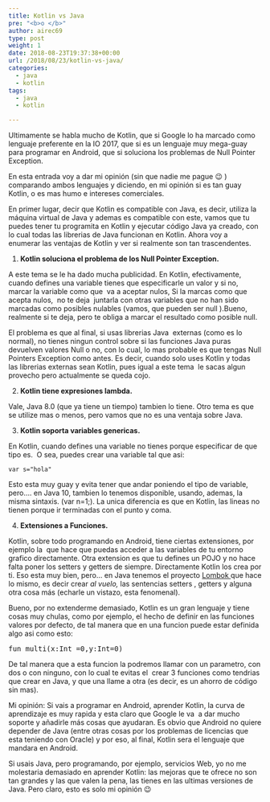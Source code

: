 ```yaml
---
title: Kotlin vs Java
pre: "<b>o </b>"
author: airec69
type: post
weight: 1
date: 2018-08-23T19:37:38+00:00
url: /2018/08/23/kotlin-vs-java/
categories:
  - java
  - kotlin
tags:
  - java
  - kotlin

---
```

Ultimamente se habla mucho de Kotlin, que si Google lo ha marcado como lenguaje preferente en la IO 2017, que si es un lenguaje muy mega-guay para programar en Android, que si soluciona los problemas de Null Pointer Exception.

En esta entrada voy a dar mi opinión (sin que nadie me pague 😉 ) comparando ambos lenguajes y diciendo, en mi opinión si es tan guay Kotlin, o es mas humo e intereses comerciales.
 <!--more--> 
En primer lugar, decir que Kotlin es compatible con Java, es decir, utiliza la máquina virtual de Java y ademas es compatible con este, vamos que tu puedes tener tu programita en Kotlin y ejecutar código Java ya creado, con lo cual todas las librerias de Java funcionan en Kotlin. Ahora voy a enumerar las ventajas de Kotlin y ver si realmente son tan trascendentes.

1. **Kotlin soluciona el problema de los Null Pointer Exception.**

A este tema se le ha dado mucha publicidad. En Kotlin, efectivamente, cuando defines una variable tienes que especificarle un valor y si no,  marcar la variable como que  va a aceptar nulos, Si la marcas como que acepta nulos,  no te deja  juntarla con otras variables que no han sido marcadas como posibles nulables (vamos, que pueden ser null ).Bueno, realmente si te deja, pero te obliga a marcar el resultado como posible null.

El problema es que al final, si usas librerias Java  externas (como es lo normal), no tienes ningun control sobre si las funciones Java puras devuelven valores Null o no, con lo cual, lo mas probable es que tengas Null Pointers Exception como antes. Es decir, cuando solo uses Kotlin y todas las librerias externas sean Kotlin, pues igual a este tema  le sacas algun provecho pero actualmente se queda cojo.

2. **Kotlin tiene expresiones lambda.**

Vale, Java 8.0 (que ya tiene un tiempo) tambien lo tiene. Otro tema es que se utilize mas o menos, pero vamos que no es una ventaja sobre Java.

3. **Kotlin soporta variables genericas.**

En Kotlin, cuando defines una variable no tienes porque especificar de que tipo es.  O sea, puedes crear una variable tal que asi:

```var n=1
var s="hola"
```

Esto esta muy guay y evita tener que andar poniendo el tipo de variable, pero&#8230;. en Java 10, tambien lo tenemos disponible, usando, ademas, la misma sintaxis. (var n=1;). La unica diferencia es que en Kotlin, las lineas no tienen porque ir terminadas con el punto y coma.

4. **Extensiones a Funciones.**

Kotlin, sobre todo programando en Android, tiene ciertas extensiones, por ejemplo la  que hace que puedas acceder a las variables de tu entorno grafico directamente. Otra extension es que tu defines un POJO y no hace falta poner los setters y getters de siempre. Directamente Kotlin los crea por ti. Eso esta muy bien, pero&#8230; en Java tenemos el proyecto <a href="https://projectlombok.org/" target="_blank" rel="noopener">Lombok </a>que hace lo mismo, es decir crear _al vuelo,_ las sentencias setters , getters y alguna otra cosa más (echarle un vistazo, esta fenomenal).

Bueno, por no extenderme demasiado, Kotlin es un gran lenguaje y tiene cosas muy chulas, como por ejemplo, el hecho de definir en las funciones valores por defecto, de tal manera que en una funcion puede estar definida algo asi como esto:

<pre>fun multi(x:Int =0,y:Int=0)</pre>
De tal manera que a esta funcion la podremos llamar con un parametro, con dos o con ninguno, con lo cual te evitas el  crear 3 funciones como tendrias que crear en Java, y que una llame a otra (es decir, es un ahorro de código sin mas).

Mi opinión: Si vais a programar en Android, aprender Kotlin, la curva de aprendizaje es muy rapida y esta claro que Google le va  a dar mucho soporte y añadirle más cosas que ayudaran.
Es obvio que Android no quiere depender de Java (entre otras cosas por los problemas de licencias que esta teniendo con Oracle) y por eso, al final, Kotlin sera el lenguaje que mandara en Android.

Si usais Java, pero programando, por ejemplo, servicios Web, yo no me molestaria demasiado en aprender Kotlin: las mejoras que te ofrece no son tan grandes y las que valen la pena, 
las tienes en las ultimas versiones de Java. 
Pero claro, esto es solo mi opinión 😉

&nbsp;